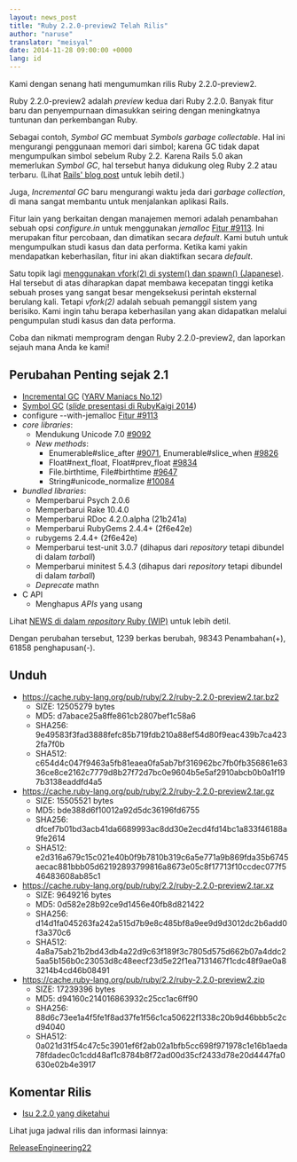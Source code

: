 ```yaml
---
layout: news_post
title: "Ruby 2.2.0-preview2 Telah Rilis"
author: "naruse"
translator: "meisyal"
date: 2014-11-28 09:00:00 +0000
lang: id
---
```


Kami dengan senang hati mengumumkan rilis Ruby 2.2.0-preview2.

Ruby 2.2.0-preview2 adalah *preview* kedua dari Ruby 2.2.0.
Banyak fitur baru dan penyempurnaan dimasukkan seiring dengan meningkatnya
tuntunan dan perkembangan Ruby.

Sebagai contoh, *Symbol GC* membuat *Symbols garbage collectable*.
Hal ini mengurangi penggunaan memori dari simbol; karena GC tidak dapat mengumpulkan simbol sebelum
Ruby 2.2. Karena Rails 5.0 akan memerlukan *Symbol GC*, hal tersebut hanya didukung oleg Ruby 2.2
atau terbaru. (Lihat [Rails' blog post](http://weblog.rubyonrails.org/2014/8/20/Rails-4-2-beta1/) untuk lebih detil.)

Juga, *Incremental GC* baru mengurangi waktu jeda dari *garbage collection*, di mana sangat membantu untuk menjalankan aplikasi Rails.

Fitur lain yang berkaitan dengan manajemen memori adalah penambahan sebuah opsi *configure.in* untuk menggunakan *jemalloc*
[Fitur #9113](https://bugs.ruby-lang.org/issues/9113).
Ini merupakan fitur percobaan, dan dimatikan secara *default*.
Kami butuh untuk mengumpulkan studi kasus dan data performa.
Ketika kami yakin mendapatkan keberhasilan, fitur ini akan diaktifkan secara *default*.

Satu topik lagi [menggunakan vfork(2) di system() dan spawn() (Japanese)](http://www.a-k-r.org/d/2014-09.html#a2014_09_06).
Hal tersebut di atas diharapkan dapat membawa kecepatan tinggi ketika sebuah proses yang sangat besar mengeksekusi perintah eksternal berulang kali.
Tetapi *vfork(2)* adalah sebuah pemanggil sistem yang berisiko.
Kami ingin tahu berapa keberhasilan yang akan didapatkan melalui pengumpulan studi kasus dan data performa.

Coba dan nikmati memprogram dengan Ruby 2.2.0-preview2, dan laporkan sejauh mana Anda ke kami!

##  Perubahan Penting sejak 2.1

* [Incremental GC](https://bugs.ruby-lang.org/issues/10137) ([YARV Maniacs No.12](http://magazine.rubyist.net/?0048-YARVManiacs))
* [Symbol GC](https://bugs.ruby-lang.org/issues/9634) ([*slide* presentasi di RubyKaigi 2014](http://www.slideshare.net/authorNari/symbol-gc))
* configure --with-jemalloc [Fitur #9113](https://bugs.ruby-lang.org/issues/9113)
* *core libraries*:
  * Mendukung Unicode 7.0 [#9092](https://bugs.ruby-lang.org/issues/9092)
  * *New methods*:
    * Enumerable#slice_after [#9071](https://bugs.ruby-lang.org/issues/9071), Enumerable#slice_when [#9826](https://bugs.ruby-lang.org/issues/9826)
    * Float#next_float, Float#prev_float [#9834](https://bugs.ruby-lang.org/issues/9834)
    * File.birthtime, File#birthtime [#9647](https://bugs.ruby-lang.org/issues/9647)
    * String#unicode_normalize [#10084](https://bugs.ruby-lang.org/issues/10084)
* *bundled libraries*:
  * Memperbarui Psych 2.0.6
  * Memperbarui Rake 10.4.0
  * Memperbarui RDoc 4.2.0.alpha (21b241a)
  * Memperbarui RubyGems 2.4.4+ (2f6e42e)
  * rubygems 2.4.4+ (2f6e42e)
  * Memperbarui test-unit 3.0.7 (dihapus dari *repository* tetapi dibundel
di dalam *tarball*)
  * Memperbarui minitest 5.4.3 (dihapus dari *repository* tetapi dibundel di dalam *tarball*)
  * *Deprecate* mathn
* C API
  * Menghapus *APIs* yang usang

Lihat [NEWS di dalam *repository* Ruby (WIP)](https://github.com/ruby/ruby/blob/v2_2_0_preview2/NEWS) untuk lebih detil.

Dengan perubahan tersebut, 1239 berkas berubah, 98343 Penambahan(+), 61858 penghapusan(-).

## Unduh

* <https://cache.ruby-lang.org/pub/ruby/2.2/ruby-2.2.0-preview2.tar.bz2>
  * SIZE:   12505279 bytes
  * MD5:    d7abace25a8ffe861cb2807bef1c58a6
  * SHA256: 9e49583f3fad3888fefc85b719fdb210a88ef54d80f9eac439b7ca4232fa7f0b
  * SHA512: c654d4c047f9463a5fb81eaea0fa5ab7bf316962bc7fb0fb356861e6336ce8ce2162c7779d8b27f72d7bc0e9604b5e5af2910abcb0b0a1f197b3138eaddfd4a5
* <https://cache.ruby-lang.org/pub/ruby/2.2/ruby-2.2.0-preview2.tar.gz>
  * SIZE:   15505521 bytes
  * MD5:    bde388d6f10012a92d5dc36196fd6755
  * SHA256: dfcef7b01bd3acb41da6689993ac8dd30e2ecd4fd14bc1a833f46188a9fe2614
  * SHA512: e2d316a679c15c021e40b0f9b7810b319c6a5e771a9b869fda35b6745aecac881bbb05d62192893799816a8673e05c8f17713f10ccdec077f546483608ab85c1
* <https://cache.ruby-lang.org/pub/ruby/2.2/ruby-2.2.0-preview2.tar.xz>
  * SIZE:   9649216 bytes
  * MD5:    0d582e28b92ce9d1456e40fb8d821422
  * SHA256: d14d1fa045263fa242a515d7b9e8c485bf8a9ee9d9d3012dc2b6add0f3a370c6
  * SHA512: 4a8a75ab21b2bd43db4a22d9c63f189f3c7805d575d662b07a4ddc25aa5b156b0c23053d8c48eecf23d5e22f1ea7131467f1cdc48f9ae0a83214b4cd46b08491
* <https://cache.ruby-lang.org/pub/ruby/2.2/ruby-2.2.0-preview2.zip>
  * SIZE:   17239396 bytes
  * MD5:    d94160c214016863932c25cc1ac6ff90
  * SHA256: 88d6c73ee1a4f5fe1f8ad37fe1f56c1ca50622f1338c20b9d46bbb5c2cd94040
  * SHA512: 0a021d31f54c47c5c3901ef6f2ab02a1bfb5cc698f971978c1e16b1aeda78fdadec0c1cdd48af1c8784b8f72ad00d35cf2433d78e20d4447fa0630e02b4e3917

## Komentar Rilis

* [Isu 2.2.0 yang diketahui](http://bugs.ruby-lang.org/projects/ruby-trunk/issues?query_id=115)

Lihat juga jadwal rilis dan informasi lainnya:

[ReleaseEngineering22](http://bugs.ruby-lang.org/projects/ruby-trunk/wiki/ReleaseEngineering22)
